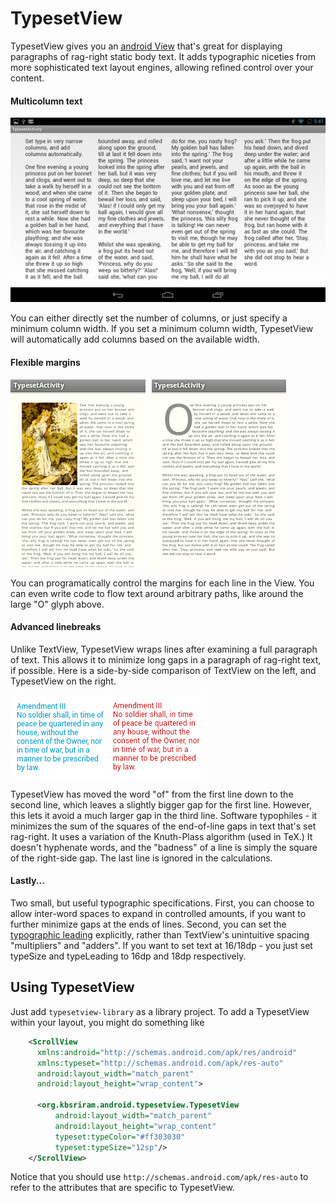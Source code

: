 # TypesetView

TypesetView gives you an [android View](https://developer.android.com/reference/android/view/View.html) that's great for displaying paragraphs of rag-right static body text. It adds typographic niceties from more sophisticated text layout engines, allowing refined control over your content.

#### Multicolumn text
![Landscape column example](docs/columns_landscape.jpg)

You can either directly set the number of columns, or just specify a minimum column width. If you set a minimum column width, TypesetView will automatically add columns based on the available width.

#### Flexible margins

![Margin sample](docs/flow_combined.png)

You can programatically control the margins for each line in the View. You can even write code to flow text around arbitrary paths, like around the large "O" glyph above.

#### Advanced linebreaks
Unlike TextView, TypesetView wraps lines after examining a full paragraph of text. This allows it to minimize long gaps in a paragraph of rag-right text, if possible. Here is a side-by-side comparison of TextView on the left, and TypesetView on the right.

![Linebreak sample](docs/linebreak_sample.png)

TypesetView has moved the word "of" from the first line down to the second line, which leaves a slightly bigger gap for the first line. However, this lets it avoid a much larger gap in the third line. Software typophiles - it minimizes the sum of the squares of the end-of-line gaps in text that's set rag-right. It uses a variation of the Knuth-Plass algorithm (used in TeX.) It doesn't hyphenate words, and the "badness" of a line is simply the square of the right-side gap. The last line is ignored in the calculations.

#### Lastly...

Two small, but useful typographic specifications.
First, you can choose to allow inter-word spaces to expand in controlled amounts, if you want to further minimize gaps at the ends of lines.
Second, you can set the [typographic leading](https://en.wikipedia.org/wiki/Leading) explicitly, rather than TextView's unintuitive spacing "multipliers" and "adders". If you want to set text at 16/18dp - you just set typeSize and typeLeading to 16dp and 18dp respectively.

## Using TypesetView

Just add `typesetview-library` as a library project. To add a TypesetView within your layout, you might do something like

```XML
    <ScrollView
      xmlns:android="http://schemas.android.com/apk/res/android"
      xmlns:typeset="http://schemas.android.com/apk/res-auto"
      android:layout_width="match_parent"
      android:layout_height="wrap_content">

      <org.kbsriram.android.typesetview.TypesetView
          android:layout_width="match_parent" 
          android:layout_height="wrap_content"
          typeset:typeColor="#ff303030"
          typeset:typeSize="12sp"/>
    </ScrollView>
```

Notice that you should use `http://schemas.android.com/apk/res-auto` to refer to the attributes that are specific to TypesetView.
